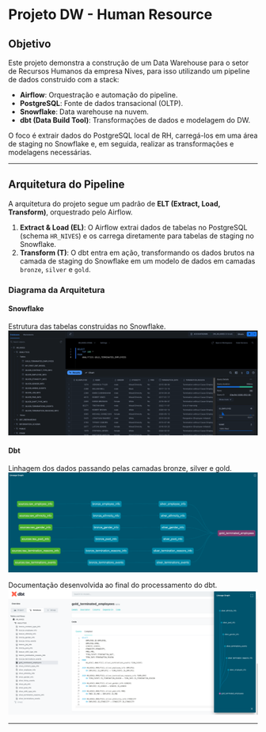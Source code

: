 # Projeto DW - Human Resource

## Objetivo

Este projeto demonstra a construção de um Data Warehouse para o setor de Recursos Humanos da empresa Nives, para isso utilizando um pipeline de dados construido com a stack:

* **Airflow**: Orquestração e automação do pipeline.
* **PostgreSQL**: Fonte de dados transacional (OLTP).
* **Snowflake**: Data warehouse na nuvem.
* **dbt (Data Build Tool)**: Transformações de dados e modelagem do DW.

O foco é extrair dados do PostgreSQL local de RH, carregá-los em uma área de staging no Snowflake e, em seguida, realizar as transformações e modelagens necessárias.

---

## Arquitetura do Pipeline

A arquitetura do projeto segue um padrão de **ELT (Extract, Load, Transform)**, orquestrado pelo Airflow.

1.  **Extract & Load (EL)**: O Airflow extrai dados de tabelas no PostgreSQL (schema `HR_NIVES`) e os carrega diretamente para tabelas de staging no Snowflake.
2.  **Transform (T)**: O dbt entra em ação, transformando os dados brutos na camada de staging do Snowflake em um modelo de dados em camadas `bronze`, `silver` e `gold`.

### Diagrama da Arquitetura

#### Snowflake
Estrutura das tabelas construidas no Snowflake.
![Snowflake](assets/snowflake.png)

#### Dbt
Linhagem dos dados passando pelas camadas bronze, silver e gold.
![Dbt](assets/dbt_1.png)

Documentação desenvolvida ao final do processamento do dbt.
![Dbt](assets/dbt_2.png)

---


